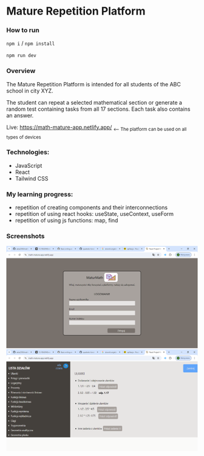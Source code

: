 ﻿# Mature Repetition Platform

### How to run
`npm i` / `npm install`

`npm run dev`


### Overview
<p>The Mature Repetition Platform is intended for all students of the ABC school in city XYZ.<p>
<p>The student can repeat a selected mathematical section or generate a random test containing tasks from all 17 sections. Each task also contains an answer.</p>

Live: https://math-mature-app.netlify.app/
<sub> <-- The platform can be used on all types of devices</sub>
### Technologies:
* JavaScript
* React
* Tailwind CSS

### My learning progress:
* repetition of creating components and their interconnections
* repetition of using react hooks: useState, useContext, useForm
* repetition of using js functions: map, find

### Screenshots
![mathApp-checkingForm](./src/assets/checkForm.png)
![mathApp-selectedMathSection](./src/assets/selectedMathSection.png)
